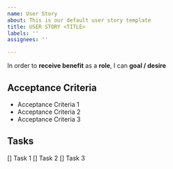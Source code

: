 ```yaml
---
name: User Story
about: This is our default user story template
title: USER STORY <TITLE>
labels: ''
assignees: ''

---
```


In order to **receive benefit** as a **role**, I can **goal / desire**

## Acceptance Criteria ##

- Acceptance Criteria 1
- Acceptance Criteria 2
- Acceptance Criteria 3


## Tasks ##

[] Task 1
[] Task 2
[] Task 3
